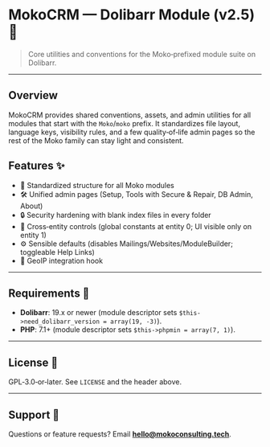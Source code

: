 <!--
Copyright (C) 2025 Moko Consulting <hello@mokoconsulting.tech>
This file is part of a Moko Consulting project.
SPDX-License-Identifier: GPL-3.0-or-later

This program is free software; you can redistribute it and/or modify
it under the terms of the GNU General Public License as published by
the Free Software Foundation; either version 3 of the License, or
(at your option) any later version.

This program is distributed in the hope that it will be useful,
but WITHOUT ANY WARRANTY; without even the implied warranty of
MERCHANTABILITY or FITNESS FOR A PARTICULAR PURPOSE. See the
GNU General Public License for more details.

You should have received a copy of the GNU General Public License
along with this program. If not, see https://www.gnu.org/licenses/ .
========================================================================
FILE INFORMATION
INGROUP: MokoCRM
FILE: README.md
VERSION: 02.05.00
BRIEF: Readme and upgrade notes for the MokoCRM Dolibarr module
PATH: htdocs/custom/mokocrm/README.md
NOTE: Updated to reflect project sync notes as of 2025-08-28.
========================================================================
-->

# MokoCRM — Dolibarr Module (v2.5) 🧩

> Core utilities and conventions for the Moko‑prefixed module suite on Dolibarr.

---

## Overview

MokoCRM provides shared conventions, assets, and admin utilities for all modules that start with the `Moko`/`moko` prefix. It standardizes file layout, language keys, visibility rules, and a few quality‑of‑life admin pages so the rest of the Moko family can stay light and consistent.

## Features ✨

* 🧱 Standardized structure for all Moko modules
* 🛠️ Unified admin pages (Setup, Tools with Secure & Repair, DB Admin, About)
* 🔒 Security hardening with blank index files in every folder
* 👥 Cross‑entity controls (global constants at entity 0; UI visible only on entity 1)
* ⚙️ Sensible defaults (disables Mailings/Websites/ModuleBuilder; toggleable Help Links)
* 🧭 GeoIP integration hook

---

## Requirements 🧰

* **Dolibarr**: 19.x or newer (module descriptor sets `$this->need_dolibarr_version = array(19, -3)`).
* **PHP**: 7.1+ (module descriptor sets `$this->phpmin = array(7, 1)`).

---

## License 📄

GPL‑3.0‑or‑later. See `LICENSE` and the header above.

---

## Support 💬

Questions or feature requests? Email **[hello@mokoconsulting.tech](mailto:hello@mokoconsulting.tech)**.
